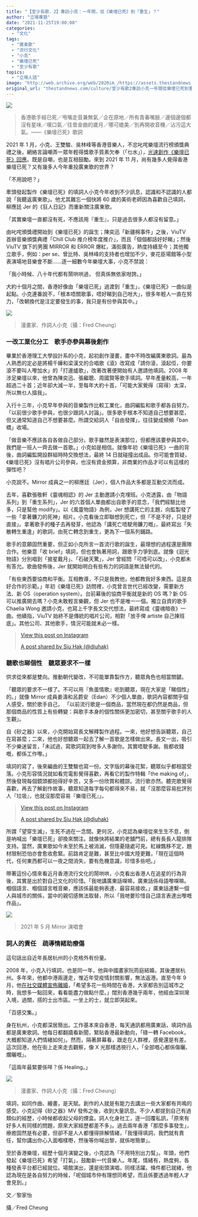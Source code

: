```yaml
---
title: "【至少有歌．2】專訪小克：一年間，從《樂壇已死》到「重生」？"
author: "立場專題"
date: "2021-11-25T19:00:00"
categories:
  - "文化"
tags:
  - "廣東歌"
  - "流行文化"
  - "小克"
  - "樂壇已死"
  - "至少有歌"
topics:
  - "立場人語"
image: "http://web.archive.org/web/2020im_/https://assets.thestandnews.com/media/photos/siuhak.png"
original_url: "thestandnews.com/culture/至少有歌2專訪小克一年間從樂壇已死到重生"
---
```

![](http://web.archive.org/web/2020im_/https://assets.thestandnews.com/media/photos/siuhak.png)

> 香港歌手經已死／甩嘴走音兼無氣／企在原地／所有青春嘴臉／邊個邊個都沒有星味／嘆口氣／往昔金曲的歲月／哪可媲美／別再開收音機／沾污這大氣。——《樂壇已死》歌詞

2021 年 1 月，小克、王雙駿、吳林峰等香港音樂人，不忿叱咤樂壇流行榜頒獎典禮之後，網絡言論嘲弄一眾年輕得獎歌手質素欠奉（「乜水」），[光速創作《樂壇已死》回應](../../culture/%E5%B0%88%E8%A8%AA-%E5%B0%8F%E5%85%8B-%E7%8E%8B%E9%9B%99%E9%A7%BF-%E5%90%B3%E6%9E%97%E5%B3%B0-14-%E5%A4%A9%E5%8D%94%E5%8A%9B%E7%82%AE%E8%A3%BD-%E6%A8%82%E5%A3%87%E5%B7%B2%E6%AD%BB-%E5%94%94%E5%A5%BD%E6%94%BE%E6%A3%84%E5%B9%B4%E8%BC%95%E4%BA%BA)。既是自嘲，也是互相鼓勵。來到 2021 年 11 月，尚有幾多人覺得香港樂壇已死？又有幾多人今年重投廣東歌的世界？

「不用說吧？」

牽頭發起製作《樂壇已死》的填詞人小克今年收到不少訊息，認識和不認識的人都說「我聽返廣東歌」。他尤其難忘一個快將 60 歲的美術老師因為喜歡自己填詞，柳應廷 Jer 的《狂人日記》而重新關注廣東歌。

「其實樂壇一直都沒有死，不應該用『重生』，只是過去很多人都沒有留意。」

由叱咤頒獎禮開始到《樂壇已死》的誕生；陳奕迅「新疆棉事件」之後，ViuTV 首辦音樂頒獎典禮「Chill Club 推介榜年度推介」，而且「個個都話好好睇」；然後 ViuTV 旗下的男團 MIRROR 和 ERROR 爆紅，滿街廣告，熱度持續至今；其他獨立歌手，例如：per se、曾比特、吳林峰的支持者也增加不少，麥花臣場館等小型表演場地音樂會不斷……逐一細數今年樂壇大事，小克不禁說：

「我小時候、八十年代都有鬧哄哄過， 但真係無依家咁誇。」

大約十個月之間，香港好像由「樂壇已死」過渡到「重生」，《樂壇已死》一曲似是起點。小克連番說不，「根本唔關歌事，唔好睇到自己咁大」，很多年輕人一直在努力，「改朝換代是注定要發生的事，我只是有份參與其中。」

![](http://web.archive.org/web/2020im_/https://assets.thestandnews.com/media/photos/%E5%B0%8F%E5%85%8B3.jpeg)
> 漫畫家、作詞人小克（攝：Fred Cheung）

### **一改工業化分工　歌手亦參與幕後創作**

畢業於香港理工大學設計系的小克，起初創作漫畫，畫中不時改編廣東歌詞。最為人熟悉的定必是將楊千嬅和梁漢文的合唱歌《滾》改寫成「請你滾，滾起佢，你要滾不要叫人嚟加水」的「打邊爐歌」，改著改著便開始有人邀請他填詞。2008 年涉足樂壇以來，他曾為陳奕迅、張繼聰、周國賢等歌手填詞。早年產量較高，一年超過二十首；近年卻大減一半，至每年大約十首，「可能大家覺得（寫得）太深，所以無乜人搵我」。

入行十三年，小克早年參與的音樂製作比較工業化，曲詞編監和歌手都各自努力，「以前很少歌手參與，也很少跟詞人討論」。很多歌手根本不知道自己想要甚麼，但又通常知道自己不想要甚麼。所謂交給詞人「自由發揮」，往往變成頻頻「ban 橋」收場。

「做音樂不應該各自各做自己部分。歌手雖然是表演那位，但都應該要參與其中。我們是一班人一齊去做一首歌。」小克如是相信。就像年初《樂壇已死》一曲的背後，曲詞編監開設群組時時交換想法，最終 14 日就碰撞出成品。你可能會質疑，《樂壇已死》沒有唱片公司參與，也沒有資金預算，非商業的作品才可以有這樣的彈性吧？

小克說不。Mirror 成員之一的柳應廷（Jer），個人作品大多都是互動交流而成。

去年，喜歡張敬軒《靈魂相認》的 Jer 主動邀請小克埋班。小克透露，由「物語系列」到「重生系列」，Jer 的六首個人單曲都出自歌手的意念，「我們經驗比他多，只是幫他 modify」。以《風靈物語》為例，Jer 想講死亡的主題，向監製發了一些「拿著鐮刀的死神」相片。小克看後立即聯想到死亡，但「不是不好，只是好直接」。拿著歌手的種子去再發芽，他認為「講死亡唔駛用鐮刀嘅」，最終寫出「失散轉生重逢」的歌詞，由死亡轉念到重生，更為下一個系列鋪路。

歌手的意願固然重要，但正如小克所言一首流行歌的誕生，最理想的過程還是團隊合作。他樂意「收 brief」填詞，但也會執著用詞，跟歌手力爭到底。就像《迴光物語》分別唱到「披星戴月」、「石破天驚」，Jer 曾經問「可唔可以改」，小克都未有答允。歌曲發佈後，Jer 就開始明白有些有力的詞語是無法替代的。

「有些東西要協商和平衡。互相教導，不只是我教他，他都教我好多東西。這是良好合作的示範。」年初《樂壇已死》訪問裡，小克曾言世代已經改變，需要新方法、新 OS（operation system）。台前幕後的協商平衡就是新的 OS 嗎？新 OS 可以推廣開去嗎？小克未敢輕言樂觀，但 Jer 也不是唯一一個。獨立自資的歌手 Chaelia Wong 邀請小克，也寫上千字長文交代想法，最終寫成《靈魂暗夜》一曲。他續指，ViuTV 始終不是傳統的唱片公司，相對「放手俾 artiste 自己揀班底」。其他公司、其他歌手，情況可能就未必一樣。

> [](http://web.archive.org/web/20211125212302/https://www.instagram.com/p/CSf-7i3n1P_/?utm_source=ig_embed&utm_campaign=loading)
> 
> [View this post on Instagram](http://web.archive.org/web/20211125212302/https://www.instagram.com/p/CSf-7i3n1P_/?utm_source=ig_embed&utm_campaign=loading)
> 
> [A post shared by Siu Hak (@diuhak)](http://web.archive.org/web/20211125212302/https://www.instagram.com/p/CSf-7i3n1P_/?utm_source=ig_embed&utm_campaign=loading)

### **聽歌也睇個性　聽眾要求不一樣**

供求從來都是雙向。推動朝代變改，不可能單靠製作方，聽眾角色也相當關鍵。

「聽眾的要求不一樣了。不可以用『魚蛋情歌』呃到聽眾，現在大家是「睇個性」的。」就像 Mirror 成員姜濤和呂爵安（Edan）不少個人單曲，歌詞內容都關乎個人感受，關於歌手自己， 「以前流行歌是一個商品，當然現在都仍然是商品，但那個商品的性質上有些轉變：與歌手本身的個性關係更加密切，甚至關乎歌手的人生觀」。

自《砂之器》以來，小克開始寫長文解釋製作過程。一來，他好想告訴聽眾，自己在寫甚麼；二來，他也好想聽眾一起去了解一首歌是怎樣做出來。長文一出，吸引不少樂迷留言，「未試過，寫歌詞寫到咁多人多謝你。其實唔駛多謝。我都收錢嘅，都係工作嚟。」

填詞的寫了，後來編曲的王雙駿也寫一份。文字版的幕後花絮，聽眾似乎都相當受落。小克形容情況就如看完電影覺得喜歡，再看它的製作特輯「the making of」，然後發現每個鏡頭都拍得好辛苦，又多一份欣賞和體諒。流行歌亦然。聽完歌覺得喜歡，再去了解創作故事，聽眾知道每字每句都得來不易，就「沒那麼容易批評別人『垃圾』，也就沒那麼容易『樂壇已死』」。

> [](http://web.archive.org/web/20211125212302/https://www.instagram.com/p/CRZUcNRn00n/?utm_source=ig_embed&utm_campaign=loading)
> 
> [View this post on Instagram](http://web.archive.org/web/20211125212302/https://www.instagram.com/p/CRZUcNRn00n/?utm_source=ig_embed&utm_campaign=loading)
> 
> [A post shared by Siu Hak (@diuhak)](http://web.archive.org/web/20211125212302/https://www.instagram.com/p/CRZUcNRn00n/?utm_source=ig_embed&utm_campaign=loading)

所謂「望穿生滅」，生死不過在一念間。更何況，小克認為樂壇從來生生不息，倒是吶喊出「樂壇已死」卻換來關注。就像快將結業的老舖門前，總有長長人龍排隊支持。當然，廣東歌如今未至於馬上被消滅，但隱憂隨處可見。紅線飄移不定，題材限制恐怕亦會愈收愈緊。前路肯定是難，甚至比中國大陸更難，「現在這個時代，任何東西都可以一夜之間消失，要有危機意識，珍惜多些吧。」

帶著這份心情來看近月香港流行文化的鬧哄哄，小克看出香港人在追星的行為背後，其實是出於對自己文化的珍惜。「我哋講廣東話㗎嘛，廣東話係母語嚟㗎嘛。嗰個語言、嗰個語言嘅音樂，應該係最能夠表達、最容易接收。」廣東話連繫一個人與城市的關係，當中的親切感無法取替，所以「我哋要珍惜自己語言表達出嚟嘅作品」。

![](http://web.archive.org/web/2020im_/https://assets.thestandnews.com/media/photos/5789123465143221387646315347693127843213423.png)
> 2021 年 5 月 Mirror 演唱會

### **詞人的責任　疏導情緒助療傷**

這句話出自近年長居杭州的小克格外有份量。

2008 年，小克入行填詞，也是同一年，他與中國畫家阮筠庭結婚，其後遷居杭州。多年來，他都中港兩邊走，惟近年受疫情封關影響，無法返港。直至今年 9 月，他[在社交媒體宣佈離婚](http://web.archive.org/web/20211125212302/https://www.instagram.com/p/CUEeHLNPXzu/)，「希望多花一些時間在香港，大家都告別這城市之時，我想多一點回來，看看能盡力做點什麼。」闊別香港幾乎兩年，他經由深圳灣入境，過關，搭的士出市區。一坐上的士，就立即哭起來。

「百感交集。」

身在杭州，小克都深居簡出。工作基本來自香港，每天通訊都用廣東話，填詞作品都是廣東歌詞。他每日都翻牆看新聞，緊貼香港最新動向，「碌一轉 Facebook，大概都知道人們情緒如何」。然而，隔著屏幕看，跟走在人群裡，感覺還是有差。這次回港，他在街上走來走去觀察，像 X 光那樣透視行人，「全部嘅心都係傷曬、爛曬嘅」。

「這兩年最緊要係咩？係 Healing。」

![](http://web.archive.org/web/2020im_/https://assets.thestandnews.com/media/photos/%E5%B0%8F%E5%85%8B1.jpeg)
> 漫畫家、作詞人小克（攝：Fred Cheung）

填詞，如同作曲、繪畫，是天賦。創作的人就是有能力去講出一些大家都有共鳴的感受。小克記得《砂之器》MV 發佈之後，收到大量訊息。不少人都提到自己有過類似的經歷，小時候都收起父母的煙盒。詞人化身社工，逐一回覆私訊，「原來有好多人有同樣的問題，原來大家經歷都差不多」。過去兩年香港「那麼多事發生」，療癒固然是有必要，但卻不是人人都懂得排解情緒，「我懂得填詞，我們就有責任，幫你講出你心入面嗰樣嘢，然後等你喊出黎，就係咁簡單」。

至於香港樂壇，經歷十個月演變之後，小克認為「不用特別出力幫」。年頭，他們發起《樂壇已死》希望「打氣」，鼓勵新一代音樂人。年尾，情緒有，熱度夠，各種發表平台都已經就位。場館演出，還是街頭演唱，同樣活躍。條件都已就緒，他認為現在是各自努力的時候，「呢個城市仲有理想同希望，而且係要透過年輕人才會見到。」

文／黎家怡

攝／Fred Cheung